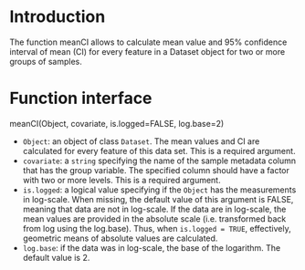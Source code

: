 # Introduction #

The function meanCI allows to calculate mean value and 95% confidence interval of mean (CI) for every feature in a Dataset object for two or more groups of samples.


# Function interface #

meanCI(Object, covariate, is.logged=FALSE, log.base=2)
  * `Object`: an object of class `Dataset`. The mean values and CI are calculated for every feature of this data set. This is a required argument.
  * `covariate`: a `string` specifying the name of the sample metadata column that has the group variable. The specified column should have a factor with two or more levels. This is a required argument.
  * `is.logged`: a logical value specifying if the `Object` has the measurements in log-scale. When missing, the default value of this argument is FALSE, meaning that data are not in log-scale. If the data are  in log-scale, the mean values are provided in the absolute scale (i.e. transformed back from log using the log.base). Thus, when `is.logged = TRUE`, effectively, geometric means of absolute values are calculated.
  * `log.base`: if the data was in log-scale, the base of the logarithm. The default value is 2.